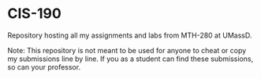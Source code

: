 # CIS-190
Repository hosting all my assignments and labs from MTH-280 at UMassD.

Note: This repository is not meant to be used for anyone to cheat or copy my submissions line by line. If you as a student can find these submissions, so can your professor.
